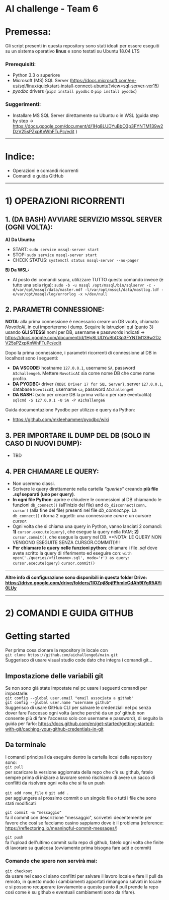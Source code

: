 # AI challenge - Team 6
# Premessa:
Gli script presenti in questa repository sono stati ideati per essere eseguiti su un sistema operativo **linux** e sono testati su Ubuntu 18.04 LTS  
### Prerequisiti:  
* Python 3.3 o superiore   
* Microsoft (MS) SQL Server (https://docs.microsoft.com/en-us/sql/linux/quickstart-install-connect-ubuntu?view=sql-server-ver15)  
* *pyodbc* drivers (```pip3 install pyodbc``` o ```pip install pyodbc```)  
### Suggerimenti:  
* Installare MS SQL Server direttamente su Ubuntu o in WSL (guida step by step -> https://docs.google.com/document/d/1Hg8LUDYuBbO3p3FYNTM139w2DzV25sPZxpKnWhFTuPc/edit )

---

# Indice:
* Operazioni e comandi ricorrenti
* Comandi e guida GitHub


---

# 1) OPERAZIONI RICORRENTI

## 1. (DA BASH) AVVIARE SERVIZIO MSSQL SERVER (OGNI VOLTA):
**A) Da Ubuntu:**
* START: ```sudo service mssql-server start```
* STOP: ```sudo service mssql-server start```
* CHECK STATUS: ```systemctl status mssql-server --no-pager```

**B) Da WSL:**
* Al posto dei comandi sopra, utilizzare TUTTO questo comando invece (è tutto una sola riga): ```sudo -b -u mssql /opt/mssql/bin/sqlservr -c -d/var/opt/mssql/data/master.mdf -l/var/opt/mssql/data/mastlog.ldf -e/var/opt/mssql/log/errorlog -x >/dev/null```




## 2. PARAMETRI CONNESSIONE:
**NOTA**: alla prima connessione è necessario creare un DB vuoto, chiamato *NovoticAI*, in cui importeremo i dump. Sequire le istruzioni qui (punto 3) usando **GLI STESSI** nomi per DB, username e passwords indicati -> https://docs.google.com/document/d/1Hg8LUDYuBbO3p3FYNTM139w2DzV25sPZxpKnWhFTuPc/edit

Dopo la prima connessione, i parametri ricorrenti di connessione al DB in localhost sono i seguenti:
* **DA VSCODE:** hostname ```127.0.0.1```, username ```SA```, password ```AIchallenge6```. Mettere ```NovoticAI``` sia come nome DB che come nome profilo.
* **DA PYODBC:** driver ```{ODBC Driver 17 for SQL Server}```, server ```127.0.0.1```, database ```NovoticAI```, username ```sa```, password ```AIchallenge6```
* **DA BASH:** (solo per creare DB la prima volta o per rare eventualità) ```sqlcmd -S 127.0.0.1 -U SA -P AIchallenge6```

Guida documentazione Pyodbc per utilizzo e query da Python:
* https://github.com/mkleehammer/pyodbc/wiki


## 3. PER IMPORTARE IL DUMP DEL DB (SOLO IN CASO DI NUOVI DUMP):
* TBD


## 4. PER CHIAMARE LE QUERY:
* Non useremo classi.
* Scrivere le query direttamente nella cartella *“queries”* creando **più file *.sql* separati (uno per query)**.
* **In ogni file Python**: aprire e chiudere le connessioni al DB chiamando le funzioni ```db_connect()``` (all'inizio del file) and ```db_disconnect(conn, cursor)``` (alla fine del file) presenti nel file *db_connect.py*. La ```db_connect()``` ritorna 2 oggetti: una connessione *conn* e un cursore *cursor*.
* Ogni volta che si chiama una query in Python, vanno lanciati 2 comandi: **1)** ```cursor.execute(query)```, che esegue la query nella RAM; **2)** ```cursor.commit()```, che esegue la query nel DB. **NOTA: LE QUERY NON VENGONO ESEGUITE SENZA CURSOR.COMMIT()!!!
* **Per chiamare le query nelle funzioni python**: chiamare i file *.sql* dove avete scritto la query di riferimento ed eseguire con:
    ```with open('./queries/<filename>.sql', mode='r') as query:```
        ```cursor.execute(query)```
        ```cursor.commit()```


---

**Altre info di configurazione sono disponibili in questa folder Drive: https://drive.google.com/drive/folders/1lOZpjl8pjfPhmlcCdAh9lYgR5AYi0LUy**

---


# 2) COMANDI E GUIDA GITHUB
# Getting started
Per prima cosa clonare la repository in locale con  
```git clone https://github.com/aichallenge6/main.git```  
Suggerisco di usare visual studio code dato che integra i comandi git...  
## Impostazione delle variabili git
Se non sono già state impostate nel pc usare i seguenti comandi per impostarle:  
```git config --global user.email "email associata a github"```  
```git config --global user.name "username github"```  
Suggerisco di usare GitHub CLI per salvare le credenziali nel pc senza dover fare l'accesso ogni volta (anche perchè da un po' github non consente più di fare l'accesso solo con username e password), di seguito la guida per farlo: https://docs.github.com/en/get-started/getting-started-with-git/caching-your-github-credentials-in-git
## Da terminale
I comandi principali da eseguire dentro la cartella local della repository sono:  
```git pull```   
per scaricare la versione aggiornata della repo che c'è su github, fatelo sempre prima di iniziare a lavorare sennò rischiamo di avere un sacco di conflitti da risolvere ogni volta che si fa un push    

```git add nome_file``` o ```git add .```   
per aggiungere al prossimo commit o un singolo file o tutti i file che sono stati modificati  
  
```git commit -m "messaggio"```  
fa il commit con descrizione "messaggio", scriveteli decentemente per favore che così se facciamo casino sappiamo dove è il problema (reference: https://reflectoring.io/meaningful-commit-messages/) 


```git push```  
fa l'upload dell'ultimo commit sulla repo di github, fatelo ogni volta che finite di lavorare su qualcosa (ovviamente prima bisogna fare add e commit)  
  
### Comando che spero non servirà mai:  
```git checkout```  
da usare nel caso ci siano conflitti per salvare il lavoro locale e fare il pull da remoto, in questo modo i cambiamenti apportati rimangono salvati in locale e si possono recuperare (ovviamente a questo punto il pull prende la repo così come è su github e eventuali cambiamenti sono da rifare).

